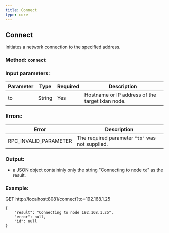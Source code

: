 ```yaml
---
title: Connect
type: core
---
```

## Connect
Initiates a network connection to the specified address.
### Method: `connect`
### Input parameters:
| Parameter | Type | Required | Description |
| --- | --- | --- | --- |
| to | String | Yes | Hostname or IP address of the target Ixian node. |

### Errors:

| Error | Description |
| --- | --- |
| RPC_INVALID_PARAMETER | The required parameter `"to"` was not supplied. |

### Output:
- a JSON object containinly only the string "Connecting to node `to`" as the result.

### Example:
GET http://localhost:8081/connect?to=192.168.1.25
```
{
	"result": "Connecting to node 192.168.1.25",
	"error": null,
	"id": null
}
```
